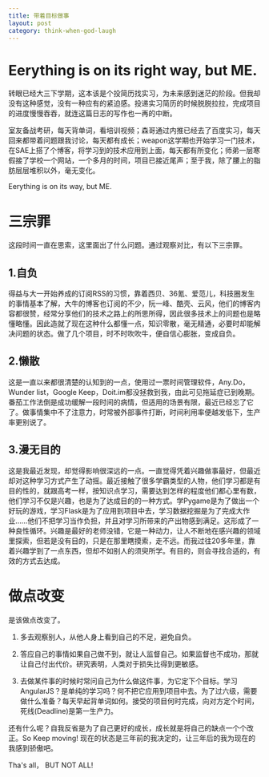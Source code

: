 ```yaml
---
title: 带着目标做事
layout: post
category: think-when-god-laugh
---
```


# Eerything is on its right way, but ME.

转眼已经大三下学期，这本该是个投简历找实习，为未来感到迷茫的阶段。但我却没有这种感觉，没有一种应有的紧迫感。投递实习简历的时候脱脱拉拉，完成项目的进度慢慢吞吞，就连这篇日志的写作也一再的中断。

室友备战考研，每天背单词，看培训视频；森哥通过内推已经去了百度实习，每天回来都带着问题跟我讨论，每天都有成长；weapon这学期也开始学习一门技术，在SAE上搭了个博客，将学习到的技术应用到上面，每天都有所变化；师弟一层寒假接了学校一个网站，一个多月的时间，项目已接近尾声；至于我，除了腰上的脂肪层层堆积以外，毫无变化。

Eerything is on its way, but ME.

# 三宗罪

这段时间一直在思索，这里面出了什么问题。通过观察对比，有以下三宗罪。

## 1.自负

得益与大一开始养成的订阅RSS的习惯，靠着西贝、36氪、爱范儿，科技圈发生的事情基本了解，大牛的博客也订阅的不少，阮一峰、酷壳、云风，他们的博客内容都很赞，经常分享他们的技术之路上的所思所得，因此很多技术上的问题也是略懂略懂。因此造就了现在这种什么都懂一点，知识零散，毫无精通，必要时却能解决问题的状态。做了几个项目，时不时吹吹牛，便自信心膨胀，变成自负。

## 2.懒散

这是一直以来都很清楚的认知到的一点，使用过一票时间管理软件，Any.Do，Wunder list，Google Keep，Doit.im都没拯救到我，由此可见拖延症已到晚期。番茄工作法倒是成功缓解一段时间的病情，但适用的场景有限，最近已经忘了它了。做事情集中不了注意力，时常被外部事件打断，时间利用率便越发低下，生产率更别说了。

## 3.漫无目的

这是我最近发现，却觉得影响很深远的一点。一直觉得凭着兴趣做事最好，但最近却对这种学习方式产生了动摇。最近接触了很多学霸类型的人物，他们学习都是有目的性的，就跟高考一样，按知识点学习，需要达到怎样的程度他们都心里有数，他们学习不仅是兴趣，也是为了达成目的的一种方式。学Pygame是为了做出一个好玩的游戏，学习Flask是为了应用到项目中去，学习数据挖掘是为了完成大作业……他们不把学习当作负担，并且对学习所带来的产出物感到满足。这形成了一种良性循环。兴趣是最好的老师没错，它是一种动力，让人不断地在感兴趣的领域里探索，但若是没有目的，只是在那里瞎摸索，走不远。而我过往20多年里，靠着兴趣学到了一点东西，但却不如别人的须臾所学。有目的，则会寻找合适的，有效的方式去达成。

# 做点改变

是该做点改变了。

1. 多去观察别人，从他人身上看到自己的不足，避免自负。

1. 答应自己的事情如果自己做不到，就让人监督自己。如果监督也不成功，那就让自己付出代价。研究表明，人类对于损失比得到更敏感。

1. 去做某件事的时候时常问自己为什么做这件事，为它定下个目标。学习AngularJS？是单纯的学习吗？何不把它应用到项目中去。为了过六级，需要做什么准备？每天早起背单词如何。接受的项目何时完成，向对方定个时间，死线(Deadline)是第一生产力。

还有什么呢？自我反省是为了自己更好的成长，成长就是将自己的缺点一个个改正。So Keep moving! 现在的状态是三年前的我决定的，让三年后的我为现在的我感到骄傲吧。

Tha's all， BUT NOT ALL!
